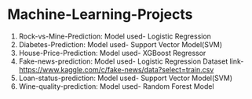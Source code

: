 # Machine-Learning-Projects
1) Rock-vs-Mine-Prediction: Model used- Logistic Regression
2) Diabetes-Prediction: Model used- Support Vector Model(SVM)
3) House-Price-Prediction: Model used- XGBoost Regressor
4) Fake-news-prediction: Model used- Logistic Regression
                         Dataset link- https://www.kaggle.com/c/fake-news/data?select=train.csv
5) Loan-status-prediction: Model used- Support Vector Model(SVM)
6) Wine-quality-prediction: Model used- Random Forest Model
